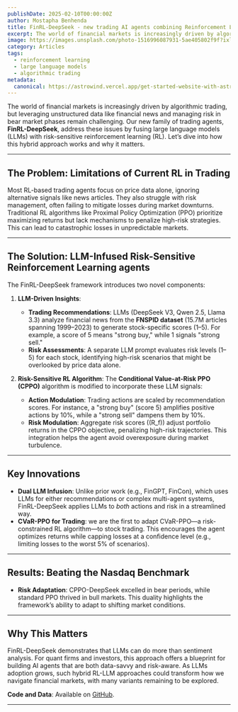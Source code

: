 ```yaml
---
publishDate: 2025-02-10T00:00:00Z
author: Mostapha Benhenda 
title: FinRL-DeepSeek - new trading AI agents combining Reinforcement Learning with Large Language Models
excerpt: The world of financial markets is increasingly driven by algorithmic trading, but leveraging unstructured data like financial news and managing risk in bear market phases remain challenging.
image: https://images.unsplash.com/photo-1516996087931-5ae405802f9f?ixlib=rb-4.0.3&ixid=M3wxMjA3fDB8MHxwaG90by1wYWdlfHx8fGVufDB8fHx8fA%3D%3D&auto=format&fit=crop&w=2070&q=80
category: Articles 
tags:
  - reinforcement learning 
  - large language models
  - algorithmic trading 
metadata:
  canonical: https://astrowind.vercel.app/get-started-website-with-astro-tailwind-css
---
```


The world of financial markets is increasingly driven by algorithmic trading, but leveraging unstructured data like financial news and managing risk in bear market phases remain challenging. Our new family of trading agents, **FinRL-DeepSeek**, address these issues by fusing large language models (LLMs) with risk-sensitive reinforcement learning (RL). Let’s dive into how this hybrid approach works and why it matters.

---

## The Problem: Limitations of Current RL in Trading

Most RL-based trading agents focus on price data alone, ignoring alternative signals like news articles. They also struggle with risk management, often failing to mitigate losses during market downturns. Traditional RL algorithms like Proximal Policy Optimization (PPO) prioritize maximizing returns but lack mechanisms to penalize high-risk strategies. This can lead to catastrophic losses in unpredictable markets.

---

## The Solution: LLM-Infused Risk-Sensitive Reinforcement Learning agents

The FinRL-DeepSeek framework introduces two novel components:

1. **LLM-Driven Insights**:
   - **Trading Recommendations**: LLMs (DeepSeek V3, Qwen 2.5, Llama 3.3) analyze financial news from the **FNSPID dataset** (15.7M articles spanning 1999–2023) to generate stock-specific scores (1–5). For example, a score of 5 means "strong buy," while 1 signals "strong sell."
   - **Risk Assessments**: A separate LLM prompt evaluates risk levels (1–5) for each stock, identifying high-risk scenarios that might be overlooked by price data alone.

2. **Risk-Sensitive RL Algorithm**:
   The **Conditional Value-at-Risk PPO (CPPO)** algorithm is modified to incorporate these LLM signals:
   - **Action Modulation**: Trading actions are scaled by recommendation scores. For instance, a "strong buy" (score 5) amplifies positive actions by 10%, while a "strong sell" dampens them by 10%.
   - **Risk Modulation**: Aggregate risk scores (\(R_f\)) adjust portfolio returns in the CPPO objective, penalizing high-risk trajectories. This integration helps the agent avoid overexposure during market turbulence.

---

## Key Innovations

- **Dual LLM Infusion**: Unlike prior work (e.g., FinGPT, FinCon), which uses LLMs for either recommendations or complex multi-agent systems, FinRL-DeepSeek applies LLMs to *both* actions and risk in a streamlined way.
- **CVaR-PPO for Trading**: we are the first to adapt CVaR-PPO—a risk-constrained RL algorithm—to stock trading. This encourages the agent optimizes returns while capping losses at a confidence level (e.g., limiting losses to the worst 5% of scenarios).

---

## Results: Beating the Nasdaq Benchmark


- **Risk Adaptation**: CPPO-DeepSeek excelled in bear periods, while standard PPO thrived in bull markets. This duality highlights the framework’s ability to adapt to shifting market conditions.

---

## Why This Matters

FinRL-DeepSeek demonstrates that LLMs can do more than sentiment analysis. For quant firms and investors, this approach offers a blueprint for building AI agents that are both data-savvy and risk-aware. As LLMs adoption grows, such hybrid RL-LLM approaches could transform how we navigate financial markets, with many variants remaining to be explored.

**Code and Data**: Available on [GitHub](https://github.com/benstaf/FinRL_DeepSeek).

---
